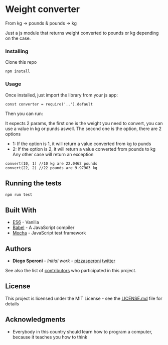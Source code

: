 # Weight converter
From kg -> pounds & pounds -> kg

Just a js module that returns weight converted to pounds or kg depending on the case.

### Installing

Clone this repo

```
npm install
```

### Usage

Once installed, just import the library from your js app:

```
const converter = require('..').default
```
Then you can run:

It expects 2 params, the first one is the weight you need to convert, you can use a value in kg or punds aswell.
The second one is the option, there are 2 options

* 1:
If the option is 1, it will return a value converted from kg to punds
* 2:
If the option is 2, it will return a value converted from pounds to kg
Any other case will return an exception

```
convert(10, 1) //10 kg are 22.0462 pounds
convert(22, 2) //22 pounds are 9.97903 kg
```

## Running the tests

```
npm run test
```

## Built With

* [ES6](http://es6-features.org/) - Vanilla
* [Babel](https://babeljs.io/) - A JavaScript compiler
* [Mocha](https://mochajs.org/) - JavaScript test framework


## Authors

* **Diego Speroni** - *Initial work* - [pizzasperoni](https://github.com/pizzasperoni) [twitter](https://twitter.com/PizzaSperoni)

See also the list of [contributors](https://github.com/pizzasperoni/weight-converter/graphs/contributors) who participated in this project.

## License

This project is licensed under the MIT License - see the [LICENSE.md](LICENSE.md) file for details

## Acknowledgments

* Everybody in this country should learn how to program a computer, because it teaches you how to think


